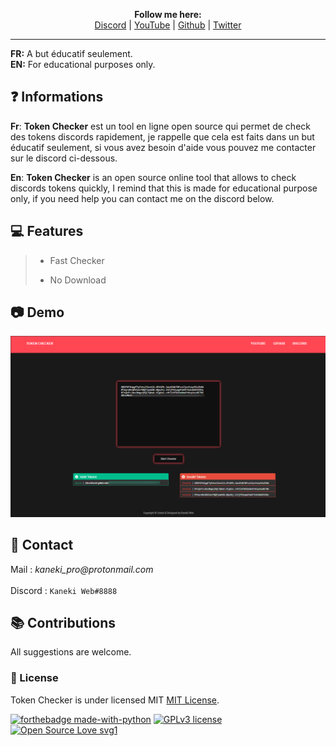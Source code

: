 <p align='center'>
  <b>Follow me here:</b><br>  
  <a href="https://discord.gg/kaneki">Discord</a> |
  <a href="https://www.youtube.com/channel/UC-XII5SSqbMOF1UX3N0Gl8g">YouTube</a> |
  <a href="https://github.com/KanekiWeb">Github</a> |
  <a href="https://twitter.com/Kaneki_Web">Twitter</a>
</p>


---

**FR:** A but éducatif seulement.    
**EN:** For educational purposes only.   



## ❓ Informations

__Fr__: **Token Checker** est un tool en ligne open source qui permet de check des tokens discords rapidement, je rappelle que cela est faits dans un but éducatif seulement, si vous avez besoin d'aide vous pouvez me contacter sur le discord ci-dessous.  

__En__: **Token Checker** is an open source online tool that allows to check discords tokens quickly, I remind that this is made for educational purpose only, if you need help you can contact me on the discord below.  
  
  
  
## 💻 Features  

> - Fast Checker 
>
> - No Download
 
  
  
## 📷 Demo  

![Demo Image](https://raw.githubusercontent.com/KanekiWeb/Token-Checker/main/demo.png)  
 
   
  
  
  
##  📝 Contact  
Mail : _kaneki_pro@protonmail.com_ <br>  
Discord : `Kaneki Web#8888`  
  
  
  
  
  

## 📚 Contributions  
All suggestions are welcome.  
    
   
    
   
  
### 📜 License
Token Checker is under licensed MIT [MIT License](https://github.com/KanekiWeb/Token-Checker/blob/master/LICENSE).

[![forthebadge made-with-python](http://ForTheBadge.com/images/badges/made-with-python.svg)](https://www.python.org/)
[![GPLv3 license](https://img.shields.io/badge/License-GPLv3-blue.svg)](http://perso.crans.org/besson/LICENSE.html)
[![Open Source Love svg1](https://badges.frapsoft.com/os/v1/open-source.svg?v=103)](https://github.com/ellerbrock/open-source-badges/)
